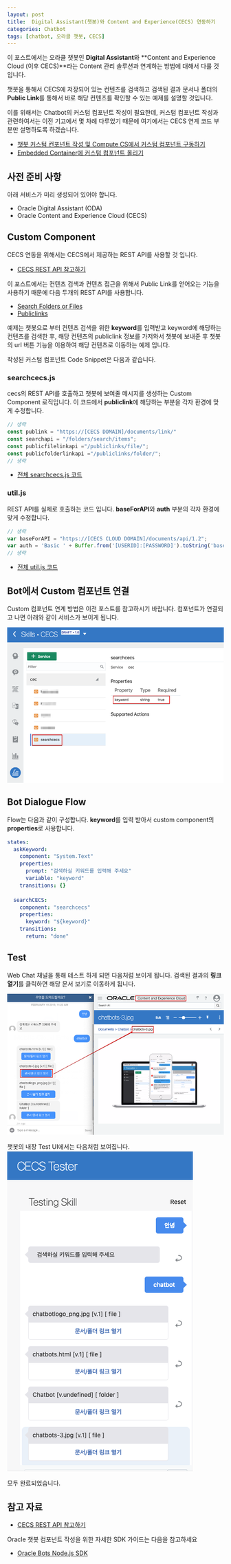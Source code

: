 ```yaml
---
layout: post
title:  Digital Assistant(챗봇)와 Content and Experience(CECS) 연동하기
categories: Chatbot
tags: [chatbot, 오라클 챗봇, CECS] 
---
```


이 포스트에서는 오라클 챗봇인 **Digital Assistant**와 **Content and Experience Cloud (이후 CECS)**라는 Content 관리 솔루션과 연계하는 방법에 대해서 다룰 것입니다. 

챗봇을 통해서 CECS에 저장되어 있는 컨텐츠를 검색하고 검색된 결과 문서나 폴더의 **Public Link**를 통해서 바로 해당 컨텐츠를 확인할 수 있는 예제를 설명할 것입니다.

이를 위해서는 Chatbot의 커스텀 컴포넌트 작성이 필요한데, 커스텀 컴포넌트 작성과 관련하여서는 이전 기고에서 몇 차례 다루었기 때문에 여기에서는 CECS 연계 코드 부분만 설명하도록 하겠습니다.

 * [챗봇 커스텀 컨포넌트 작성 및 Compute CS에서 커스텀 컴포넌트 구동하기](/chatbot/2019/chatbot_adw/)
 * [Embedded Container에 커스텀 컴포넌트 올리기](/chatbot/2019/챗봇-Embedded-Container/)

## 사전 준비 사항 
아래 서비스가 미리 생성되어 있어야 합니다. 

 * Oracle Digital Assistant (ODA)
 * Oracle Content and Experience Cloud (CECS)

## Custom Component 
CECS 연동을 위해서는 CECS에서 제공하는 REST API를 사용할 것 입니다. 

* [CECS REST API 참고하기](https://docs.oracle.com/en/cloud/paas/content-cloud/rest-api-documents/rest-endpoints.html)

이 포스트에서는 컨텐츠 검색과 컨텐츠 접근을 위해서 Public Link를 얻어오는 기능을 사용하기 때문에 다음 두개의 REST API를 사용합니다.

* [Search Folders or Files](https://docs.oracle.com/en/cloud/paas/content-cloud/rest-api-documents/op-documents-api-1.2-folders-search-items-get.html)
* [Publiclinks](https://docs.oracle.com/en/cloud/paas/content-cloud/rest-api-documents/api-publiclinks.html)

예제는 챗봇으로 부터 컨텐츠 검색을 위한 **keyword**를 입력받고 keyword에 해당하는 컨텐츠를 검색한 후, 해당 컨텐츠의 publiclink 정보를 가저와서 챗봇에 보내준 후 챗봇의 url 버튼 기능을 이용하여 해당 컨텐츠로 이동하는 예제 입니다.

작성된 커스텀 컴포넌트 Code Snippet은 다음과 같습니다.

### searchcecs.js
cecs의 REST API를 호출하고 챗봇에 보여줄 메시지를 생성하는 Custom Component 로직입니다.
이 코드에서 **publiclink**에 해당하는 부분을 각자 환경에 맞게 수정합니다.

```js
// 생략
const publink = "https://[CECS DOMAIN]/documents/link/"
const searchapi = "/folders/search/items";
const publicfilelinkapi ="/publiclinks/file/";
const publicfolderlinkapi ="/publiclinks/folder/";
// 생략
```

* [전체 searchcecs.js 코드](https://github.com/mee-nam-lee/chatbot/blob/master/bot-start/components/searchcecs.js)

### util.js
REST API를 실제로 호출하는 코드 입니다. **baseForAPI**와 **auth** 부분의 각자 환경에 맞게 수정합니다.

```js
// 생략
var baseForAPI = "https://[CECS CLOUD DOMAIN]/documents/api/1.2";
var auth = 'Basic ' + Buffer.from('[USERID]:[PASSWORD]').toString('base64');
// 생략
```

* [전체 util.js 코드](https://github.com/mee-nam-lee/chatbot/blob/master/bot-start/components/utils/util.js)

## Bot에서 Custom 컴포넌트 연결
Custom 컴포넌트 연계 방법은 이전 포스트를 참고하시기 바랍니다. 컴포넌트가 연결되고 나면 아래와 같이 서비스가 보이게 됩니다.

![Alt text](/assets/images/chatbot_cecs/cecs_service.png)

## Bot Dialogue Flow
Flow는 다음과 같이 구성합니다. **keyword**를 입력 받아서 custom component의 **properties**로 사용합니다.

```yaml
states:
  askKeyword:
    component: "System.Text"
    properties:
      prompt: "검색하실 키워드를 입력해 주세요"
      variable: "keyword"
    transitions: {}
    
  searchCECS:
    component: "searchcecs"
    properties: 
      keyword: "${keyword}"
    transitions:
      return: "done"   
```

## Test 
Web Chat 채널을 통해 테스트 하게 되면 다음처럼 보이게 됩니다. 검색된 결과의 **링크 열기**를 클릭하면 해당 문서 보기로 이동하게 됩니다.

![Alt text](/assets/images/chatbot_cecs/chatbot_cecs_result.png)

챗봇의 내장 Test UI에서는 다음처럼 보여집니다. 
![Alt text](/assets/images/chatbot_cecs/testui_result.png)


모두 완료되었습니다. 

## 참고 자료 
- [CECS REST API 참고하기](https://docs.oracle.com/en/cloud/paas/content-cloud/rest-api-documents/rest-endpoints.html)

Oracle 챗봇 컴포넌트 작성을 위한 자세한 SDK 가이드는 다음을 참고하세요

- [Oracle Bots Node.js SDK](https://github.com/oracle/bots-node-sdk/)




